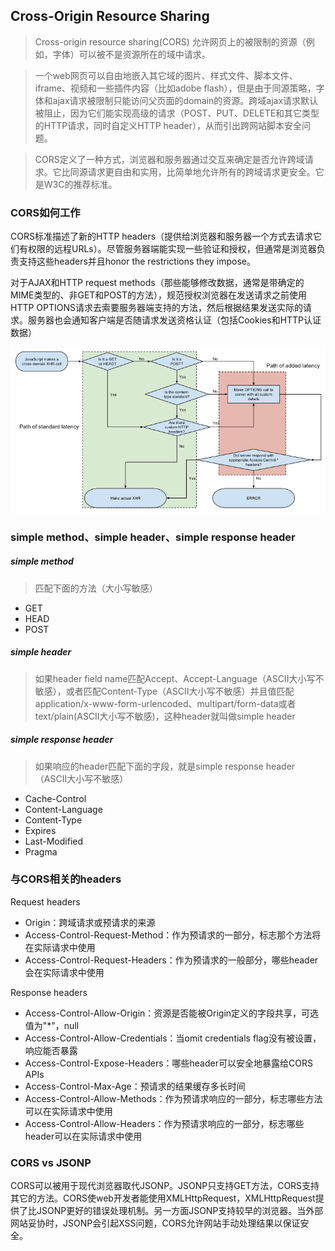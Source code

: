## Cross-Origin Resource Sharing

> Cross-origin resource sharing(CORS) 允许网页上的被限制的资源（例如，字体）可以被不是资源所在的域中请求。

> 一个web网页可以自由地嵌入其它域的图片、样式文件、脚本文件、iframe、视频和一些插件内容（比如adobe flash），但是由于同源策略，字体和ajax请求被限制只能访问父页面的domain的资源。跨域ajax请求默认被阻止，因为它们能实现高级的请求（POST、PUT、DELETE和其它类型的HTTP请求，同时自定义HTTP header），从而引出跨网站脚本安全问题。

> CORS定义了一种方式，浏览器和服务器通过交互来确定是否允许跨域请求。它比同源请求更自由和实用，比简单地允许所有的跨域请求更安全。它是W3C的推荐标准。

### CORS如何工作
CORS标准描述了新的HTTP headers（提供给浏览器和服务器一个方式去请求它们有权限的远程URLs）。尽管服务器端能实现一些验证和授权，但通常是浏览器负责支持这些headers并且honor the restrictions they impose。

对于AJAX和HTTP request methods（那些能够修改数据，通常是带确定的MIME类型的、非GET和POST的方法），规范授权浏览器在发送请求之前使用HTTP OPTIONS请求去索要服务器端支持的方法，然后根据结果发送实际的请求。服务器也会通知客户端是否随请求发送资格认证（包括Cookies和HTTP认证数据）

![](https://raw.githubusercontent.com/yinliguo/notes/master/img/Flowchart_showing_Simple_and_Preflight_XHR.png)

### simple method、simple header、simple response header
##### simple method
> 匹配下面的方法（大小写敏感）

- GET
- HEAD
- POST

##### simple header
> 如果header field name匹配Accept、Accept-Language（ASCII大小写不敏感），或者匹配Content-Type（ASCII大小写不敏感）并且值匹配application/x-www-form-urlencoded、multipart/form-data或者text/plain(ASCII大小写不敏感)，这种header就叫做simple header

##### simple response header
> 如果响应的header匹配下面的字段，就是simple response header（ASCII大小写不敏感）

- Cache-Control
- Content-Language
- Content-Type
- Expires
- Last-Modified
- Pragma

### 与CORS相关的headers
Request headers
- Origin：跨域请求或预请求的来源
- Access-Control-Request-Method：作为预请求的一部分，标志那个方法将在实际请求中使用
- Access-Control-Request-Headers：作为预请求的一般部分，哪些header会在实际请求中使用

Response headers
- Access-Control-Allow-Origin：资源是否能被Origin定义的字段共享，可选值为"\*"，null
- Access-Control-Allow-Credentials：当omit credentials flag没有被设置，响应能否暴露
- Access-Control-Expose-Headers：哪些header可以安全地暴露给CORS APIs
- Access-Control-Max-Age：预请求的结果缓存多长时间
- Access-Control-Allow-Methods：作为预请求响应的一部分，标志哪些方法可以在实际请求中使用
- Access-Control-Allow-Headers：作为预请求响应的一部分，标志哪些header可以在实际请求中使用

### CORS vs JSONP
CORS可以被用于现代浏览器取代JSONP。JSONP只支持GET方法，CORS支持其它的方法。CORS使web开发者能使用XMLHttpRequest，XMLHttpRequest提供了比JSONP更好的错误处理机制。另一方面JSONP支持较早的浏览器。当外部网站妥协时，JSONP会引起XSS问题，CORS允许网站手动处理结果以保证安全。

